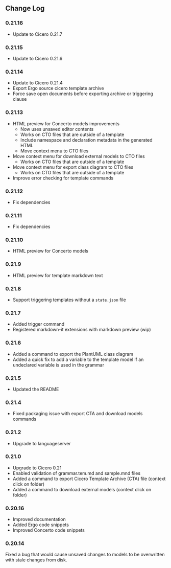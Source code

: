 ## Change Log

### 0.21.16
- Update to Cicero 0.21.7

### 0.21.15
- Update to Cicero 0.21.6

### 0.21.14
- Update to Cicero 0.21.4
- Export Ergo source cicero template archive
- Force save open documents before exporting archive or triggering clause

### 0.21.13

- HTML preview for Concerto models improvements
   - Now uses unsaved editor contents
   - Works on CTO files that are outside of a template
   - Include namespace and declaration metadata in the generated HTML
   - Move context menu to CTO files
- Move context menu for download external models to CTO files
   - Works on CTO files that are outside of a template
- Move context menu for export class diagram to CTO files
   - Works on CTO files that are outside of a template
- Improve error checking for template commands

### 0.21.12

- Fix dependencies

### 0.21.11

- Fix dependencies

### 0.21.10

- HTML preview for Concerto models

### 0.21.9

- HTML preview for template markdown text

### 0.21.8

- Support triggering templates without a `state.json` file

### 0.21.7

- Added trigger command
- Registered markdown-it extensions with markdown preview (wip)

### 0.21.6

- Added a command to export the PlantUML class diagram
- Added a quick fix to add a variable to the template model if an undeclared variable is used in the grammar

### 0.21.5

- Updated the README

### 0.21.4

- Fixed packaging issue with export CTA and download models commands

### 0.21.2

- Upgrade to languageserver

### 0.21.0

- Upgrade to Cicero 0.21
- Enabled validation of grammar.tem.md and sample.mnd files
- Added a command to export Cicero Template Archive (CTA) file (context click on folder)
- Added a command to download external models (context click on folder)

### 0.20.16

- Improved documentation
- Added Ergo code snippets
- Improved Concerto code snippets

### 0.20.14

Fixed a bug that would cause unsaved changes to models to be overwritten with stale changes from disk.
